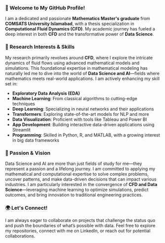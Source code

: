 ### 👋 Welcome to My GitHub Profile!

I am a dedicated and passionate **Mathematics Master's graduate** from **COMSATS University Islamabad**, with a thesis specialization in **Computational Fluid Dynamics (CFD)**. My academic journey has fueled a deep interest in both **CFD** and the transformative power of **Data Science**.

### 🚀 Research Interests & Skills
My research primarily revolves around **CFD**, where I explore the intricate dynamics of fluid flows using advanced mathematical models and simulations. This foundational expertise in mathematical modeling has naturally led me to dive into the world of **Data Science and AI**—fields where mathematics meets real-world applications.
I am actively enhancing my skill set in:
- **Exploratory Data Analysis (EDA)**
- **Machine Learning**: From classical algorithms to cutting-edge techniques
- **Deep Learning**: Specializing in neural networks and their applications
- **Transformers**: Exploring state-of-the-art models for NLP and more
- **Data Visualization**: Proficient with tools like Tableau and Power BI
- **App Development**: Building interactive data-driven applications using Streamlit
- **Programming**: Skilled in Python, R, and MATLAB, with a growing interest in big data frameworks
### 🌟 Passion & Vision
Data Science and AI are more than just fields of study for me—they represent a passion and a lifelong journey. I am committed to applying my mathematical and computational expertise to solve complex problems, uncover patterns, and make data-driven decisions that can impact various industries.
I am particularly interested in the convergence of **CFD and Data Science**—leveraging machine learning to optimize simulations, predict outcomes, and bring innovation to traditional engineering practices.
### 🌍 Let's Connect!
I am always eager to collaborate on projects that challenge the status quo and push the boundaries of what’s possible with data. Feel free to explore my repositories, connect with me on LinkedIn, or reach out for potential collaborations.
